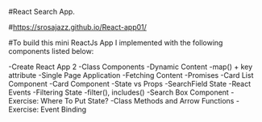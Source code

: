 #React Search App.

#https://srosajazz.github.io/React-app01/

#To build this mini ReactJs App I implemented with the following components listed below:

-Create React App 2
-Class Components
-Dynamic Content
-map() + key attribute
-Single Page Application
-Fetching Content
-Promises
-Card List Component
-Card Component
-State vs Props
-SearchField State
-React Events
-Filtering State
-filter(), includes()
-Search Box Component
-Exercise: Where To Put State?
-Class Methods and Arrow Functions
-Exercise: Event Binding

